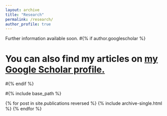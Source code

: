 ```yaml
---
layout: archive
title: "Research"
permalink: /research/
author_profile: true
---
```


Further information available soon.
#{% if author.googlescholar %}
#  You can also find my articles on <u><a href="{{author.googlescholar}}">my Google Scholar profile</a>.</u>
#{% endif %}

#{% include base_path %}

{% for post in site.publications reversed %}
  {% include archive-single.html %}
{% endfor %}
